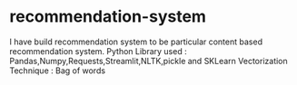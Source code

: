 # recommendation-system

I have build recommendation system to be particular content based recommendation system.
Python Library used : Pandas,Numpy,Requests,Streamlit,NLTK,pickle and SKLearn
Vectorization Technique : Bag of words

